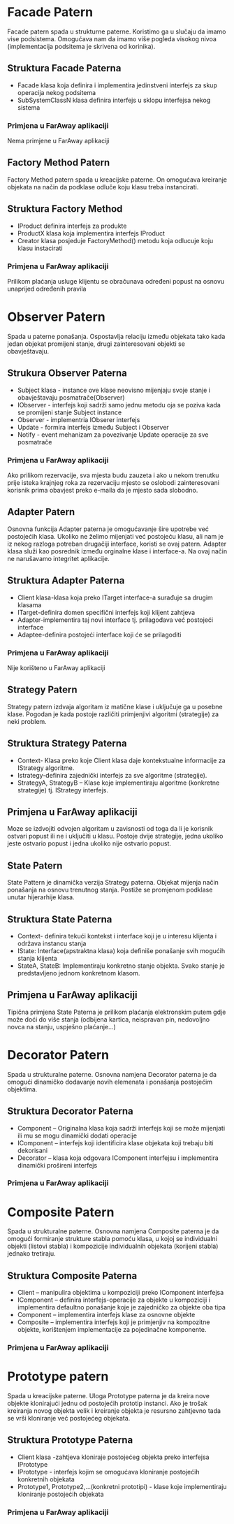 # Facade Patern #

Facade patern spada u strukturne paterne. Koristimo ga u slučaju da imamo vise podsistema. 
Omogućava nam da imamo više pogleda visokog nivoa (implementacija podsitema je skrivena od korinika).

## Struktura Facade Paterna ##
* Facade klasa koja definira i implementira jedinstveni interfejs za skup operacija nekog podsitema
* SubSystemClassN klasa definira interfejs u sklopu interfejsa nekog sistema

### Primjena u FarAway aplikaciji ###
Nema primjene u FarAway aplikaciji

## Factory Method Patern ##

Factory Method patern spada u kreacijske paterne. On omogućava kreiranje objekata na način da podklase 
odluče koju klasu treba instancirati.

## Struktura Factory Method ##

* IProduct definira interfejs za produkte
* ProductX klasa koja implementira interfejs IProduct
* Creator klasa posjeduje FactoryMethod() metodu koja odlucuje koju klasu instacirati

### Primjena u FarAway aplikaciji ###
Prilikom plaćanja usluge klijentu se obračunava određeni popust na osnovu unaprijed određenih pravila

# Observer Patern #

Spada u paterne ponašanja. Ospostavlja relaciju između objekata tako kada jedan objekat
promijeni stanje, drugi zainteresovani objekti se obavještavaju.

## Strukura Observer Paterna ##

* Subject klasa - instance ove klase neovisno mijenjaju svoje stanje i obavještavaju posmatrače(Observer)
* IObserver - interfejs koji sadrži samo jednu metodu oja se poziva kada se promijeni stanje Subject instance
* Observer - implementria IObserer interfejs
* Update - formira interfejs između Subject i Observer
* Notify - event mehanizam za povezivanje Update operacije za sve posmatrače

### Primjena u FarAway aplikaciji ### 
Ako prilikom rezervacije, sva mjesta budu zauzeta i ako u nekom trenutku prije isteka
krajnjeg roka za rezervaciju mjesto se oslobodi zainteresovani korisnik prima obavjest preko 
e-maila da je mjesto sada slobodno.

## Adapter Patern ##
Osnovna funkcija Adapter paterna je omogućavanje šire upotrebe već postojećih klasa. Ukoliko ne želimo mijenjati već postojeću klasu, ali nam je iz nekog razloga potreban drugačiji interface, koristi se ovaj patern. Adapter klasa služi kao posrednik između orginalne klase i interface-a. Na ovaj način ne narušavamo integritet aplikacije.

## Struktura Adapter Paterna ##
* Client klasa-klasa koja preko ITarget interface-a surađuje sa drugim klasama
* ITarget-definira domen specifični interfejs koji klijent zahtjeva
* Adapter-implementira taj novi interface tj. prilagođava već postojeći interface
* Adaptee-definira postojeći interface koji će se prilagoditi

### Primjena u FarAway aplikaciji ###
Nije korišteno u FarAway aplikaciji

## Strategy Patern ##
Strategy patern izdvaja algoritam iz matične klase i uključuje ga u posebne klase. Pogodan je kada postoje različiti primjenjivi algoritmi (strategije) za neki problem.

## Struktura Strategy Paterna ##
* Context- Klasa preko koje Client klasa daje kontekstualne informacije za IStrategy algoritme. 
* Istrategy-definira zajednički interfejs za sve algoritme (strategije). 
* StrategyA, StrategyB – Klase koje implementiraju algoritme (konkretne strategije) tj. IStrategy interfejs.

## Primjena u FarAway aplikaciji ##
Moze se izdvojiti odvojen algoritam u zavisnosti od toga da li je korisnik ostvari popust ili ne i uključiti u klasu. Postoje dvije strategije, jedna ukoliko jeste ostvario popust i jedna ukoliko nije ostvario popust.

## State Patern ##
State Pattern je dinamička verzija Strategy paterna. Objekat mijenja način ponašanja na osnovu trenutnog stanja. Postiže se promjenom podklase unutar hijerarhije klasa.

## Struktura State Paterna ##
* Context- definira tekući kontekst i interface koji je u interesu klijenta i održava instancu stanja
* IState: Interface(apstraktna klasa) koja definiše ponašanje svih mogućih stanja klijenta
* StateA, StateB: Implementiraju konkretno stanje objekta. Svako stanje je predstavljeno jednom konkretnom klasom.

## Primjena u FarAway aplikaciji ##

Tipična primjena State Paterna je prilikom plaćanja elektronskim putem gdje može doći do više stanja (odbijena kartica, neispravan pin, nedovoljno novca na stanju, uspješno plaćanje...)

# Decorator Patern #

Spada u strukturalne paterne. Osnovna namjena Decorator paterna je da omogući dinamičko dodavanje novih elemenata i ponašanja
postojećim objektima.

## Struktura Decorator Paterna ##

* Component – Originalna klasa koja sadrži interfejs koji se može mijenjati ili mu se mogu dinamički dodati operacije
* IComponent – interfejs koji identificira klase objekata koji trebaju biti dekorisani
* Decorator – klasa koja odgovara IComponent interfejsu i implementira dinamički prošireni interfejs

### Primjena u FarAway aplikaciji ###


# Composite Patern #

Spada u strukturalne paterne. Osnovna namjena Composite paterna je da omogući formiranje strukture stabla
pomoću klasa, u kojoj se individualni objekti (listovi stabla) i kompozicije individualnih objekata
(korijeni stabla) jednako tretiraju.

## Struktura Composite Paterna ##
* Client – manipulira objektima u kompoziciji preko IComponent interfejsa
* IComponent – definira interfejs-operacije za objekte u kompoziciji i implementira defaultno ponašanje koje je zajedničko za objekte oba tipa 
* Component – implementira interfejs klase za osnovne objekte 
* Composite – implementira interfejs koji je primjenjiv na kompozitne objekte, korištenjem implementacije za pojedinačne komponente.

### Primjena u FarAway aplikaciji ###


# Prototype patern #

Spada u kreacijske paterne. Uloga Prototype paterna je da kreira nove objekte klonirajući jednu od postojećih prototip
instanci. Ako je trošak kreiranja novog objekta velik i kreiranje objekta je
resursno zahtjevno tada se vrši kloniranje već postojećeg objekata.

## Struktura Prototype Paterna ##
* Client klasa -zahtjeva kloniraje postojećeg objekta preko interfejsa IPrototype
* IPrototype - interfejs kojim se omogućava kloniranje postojećih konkretnih objekata 
* Prototype1, Prototype2,…(konkretni prototipi) - klase koje implementiraju kloniranje postojećih objekata

### Primjena u FarAway aplikaciji ###

